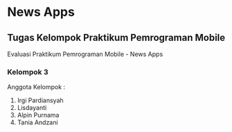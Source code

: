 # News Apps

## Tugas Kelompok Praktikum Pemrograman Mobile
Evaluasi Praktikum Pemrograman Mobile - News Apps

### Kelompok 3

Anggota Kelompok :

1. Irgi Pardiansyah
2. Lisdayanti
3. Alpin Purnama
4. Tania Andzani
